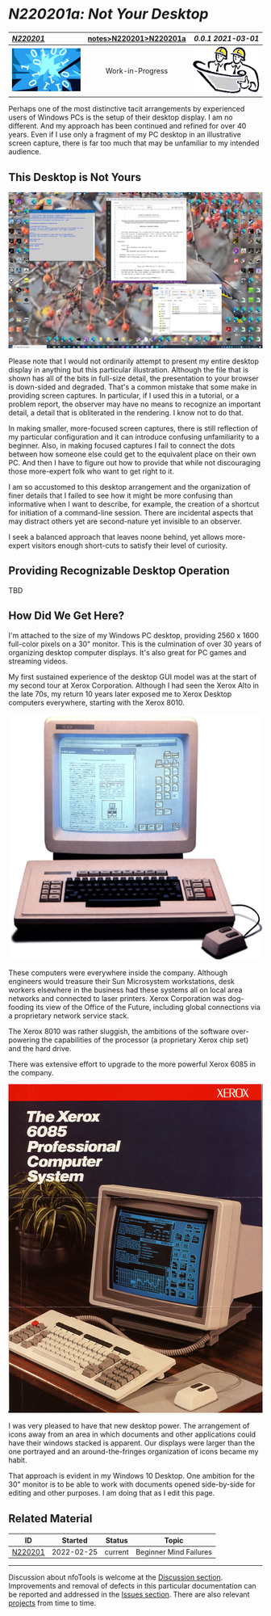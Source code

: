 <!-- index.md 0.0.1                 UTF-8                          2022-03-01
     ----1----|----2----|----3----|----4----|----5----|----6----|----7----|--*

                          N220201a: NOT YOUR DESKTOP
     -->

# ***N220201a:** Not Your Desktop*

| ***[N220201](.)*** | [notes](../)[>N220201](.)[>N220201a](N220201a.md) | ***0.0.1 2021-03-01*** |
| :--                |       :-:          | --: |
| ![nfotools](../../images/nfoWorks-2014-06-02-1702-LogoSmall.png) | Work-in-Progress | ![Hard Hat Area](../../images/hardhat-logo.gif) |

Perhaps one of the most distinctive tacit arrangements by experienced users
of Windows PCs is the setup of their desktop display.  I am no different.  And
my approach has been continued and refined for over 40 years.  Even if I use
only a fragment of my PC desktop in an illustrative screen capture, there is
far too much that may be unfamiliar to my intended audience.

## This Desktop is Not Yours

![My Tacit Desktop](Tacit-2021-11-26-1135-TacitDesktop.png)

Please note that I would not ordinarily attempt to present my entire desktop
display in anything but this particular illustration.  Although the file that
is shown has all of the bits in full-size detail, the presentation to your
browser is down-sided and degraded.  That's a common mistake that some make
in providing screen captures.  In particular, if I used this in a tutorial,
or a problem report, the observer may have no means to recognize an important
detail, a detail that is obliterated in the rendering.  I know not to do that.

In making smaller, more-focused screen captures, there is still reflection of
my particular configuration and it can introduce confusing unfamiliarity
to a beginner.  Also, in making focused captures I fail to connect the dots
between how someone else could get to the equivalent place on their own PC.
And then I have to figure out how to provide that while not discouraging those
more-expert folk who want to get right to it.

I am so accustomed to this desktop arrangement and the organization of
finer details that I failed to see how it might be more confusing than
informative when I want to describe, for example, the creation of a shortcut
for initiation of a command-line session.  There are incidental aspects that
may distract others yet are second-nature yet invisible to an observer.

I seek a balanced approach that leaves noone behind, yet allows more-expert
visitors enough short-cuts to satisfy their level of curiosity.

## Providing Recognizable Desktop Operation

TBD

## How Did We Get Here?

I'm attached to the size of my Windows PC desktop, providing 2560 x 1600
full-color pixels on a 30" monitor.  This is the culmination of over 30 years
of organizing desktop computer displays.  It's also great for PC games and
streaming videos.

My first sustained experience of the desktop GUI model was at the start of my
second tour at Xerox Corporation.  Although I had seen the Xerox Alto in the
late 70s, my return 10 years later exposed me to Xerox Desktop computers
everywhere, starting with the Xerox 8010.

![Xerox 8010 Desktop](F22xy007-2022-02-27-1945-Xerox8010.jpg)

These computers were everywhere inside the company.  Although engineers would
treasure their Sun Microsystem workstations, desk workers elsewhere in the
business had these systems all on local area networks and connected to laser
printers.  Xerox Corporation was dog-fooding its view of the Office of the
Future, including global connections via a proprietary network service stack.

The Xerox 8010 was rather sluggish, the ambitions of the software
over-powering the capabilities of the processor (a proprietary Xerox chip set)
and the hard drive.

There was extensive effort to upgrade to the more powerful Xerox 6085 in the
company.

![Xerox 6085 Brochure](F22xy006-2022-02-27-1941-Xerox6085Brochure.jpg)

I was very pleased to have that new desktop power.  The arrangement of icons
away from an area in which documents and other applications could have their
windows stacked is apparent.  Our displays were larger than the one portrayed
and an around-the-fringes organization of icons became my habit.

That approach is evident in my Windows 10 Desktop.  One ambition for the 30"
monitor is to be able to work with documents opened side-by-side for editing
and other purposes.  I am doing that as I edit this page.

## Related Material

| **ID** | **Started** | **Status** | **Topic** |
|   :-:   |   :-:   |  :-:   |  ---  |
| [N220201](..) | 2022-02-25 | current | Beginner Mind Failures |


----

Discussion about nfoTools is welcome at the
[Discussion section](https://github.com/orcmid/nfoTools/discussions).
Improvements and removal of defects in this particular documentation can be
reported and addressed in the
[Issues section](https://github.com/orcmid/nfoTools/issues).  There are also
relevant [projects](https://github.com/orcmid/nfoTools/projects) from time to
time.

<!-- ----1----|----2----|----3----|----4----|----5----|----6----|----7----|--*

     0.0.1 2022-03-01T18:05Z Smooth and add Xerox 8010/6085 coverage
     0.0.0 2022-02-28T18:17Z Clone and adapt N220201 index.md

               *** end of docs/notes/N220201/N220201a.md ***
     -->

